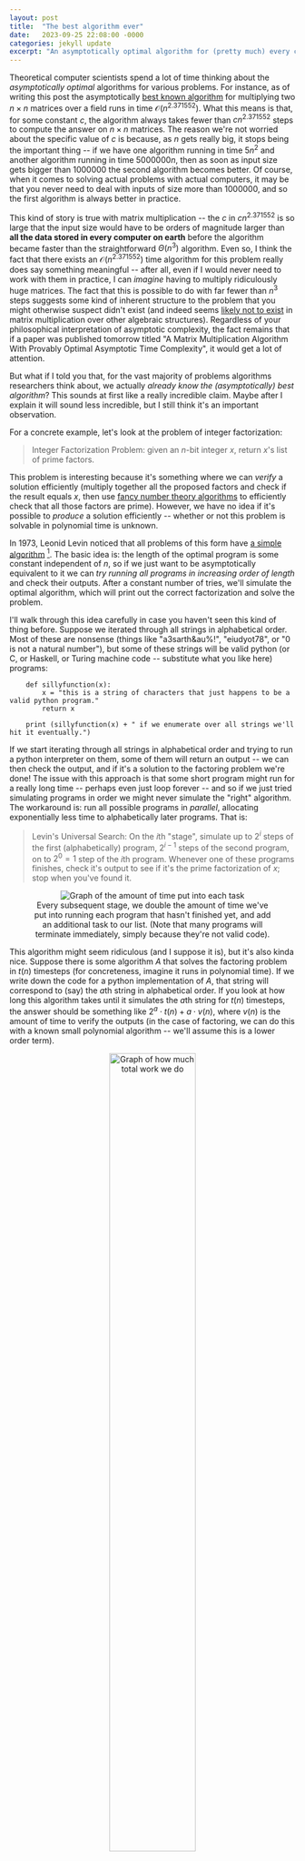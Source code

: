 ```yaml
---
layout: post
title:  "The best algorithm ever"
date:   2023-09-25 22:08:00 -0000
categories: jekyll update
excerpt: "An asymptotically optimal algorithm for (pretty much) every computational problem."
---
```


Theoretical computer scientists spend a lot of time thinking about the _asymptotically optimal_ algorithms for various problems. For instance, as of writing this post the asymptotically [best known algorithm](https://arxiv.org/abs/2307.07970 "The paper achieving this runtime") for multiplying two $n \times n$ matrices over a field runs in time $\mathcal{O}(n^{2.371552})$. What this means is that, for some constant $c$, the algorithm always takes fewer than $cn^{2.371552}$ steps to compute the answer on $n \times n$ matrices. The reason we're not worried about the specific value of $c$ is because, as $n$ gets really big, it stops being the important thing -- if we have one algorithm running in time $5 n^2$ and another algorithm running in time $5000000 n$, then as soon as input size gets bigger than $1000000$ the second algorithm becomes better. Of course, when it comes to solving actual problems with actual computers, it may be that you never need to deal with inputs of size more than $1000000$, and so the first algorithm is always better in practice. 

This kind of story is true with matrix multiplication -- the $c$ in $cn^{2.371552}$ is so large that the input size would have to be orders of magnitude larger than **all the data stored in every computer on earth** before the algorithm became faster than the straightforward $\Theta(n^3)$ algorithm. Even so, I think the fact that there exists an $\mathcal{O}(n^{2.371552})$ time algorithm for this problem really does say something meaningful -- after all, even if I would never need to work with them in practice, I can _imagine_ having to multiply ridiculously huge matrices. The fact that this is possible to do with far fewer than $n^3$ steps suggests some kind of inherent structure to the problem that you might otherwise suspect didn't exist (and indeed seems [likely not to exist](https://people.csail.mit.edu/rrw/tria-mmult.pdf "Fine-grained complexity: whether or not boolean matrix multiplication has a subcubic algorithm is a major open question") in matrix multiplication over other algebraic structures). Regardless of your philosophical interpretation of asymptotic complexity, the fact remains that if a paper was published tomorrow titled "A Matrix Multiplication Algorithm With Provably Optimal Asymptotic Time Complexity", it would get a lot of attention.

But what if I told you that, for the vast majority of problems algorithms researchers think about, we actually _already know the (asymptotically) best algorithm_? This sounds at first like a really incredible claim. Maybe after I explain it will sound less incredible, but I still think it's an important observation.

For a concrete example, let's look at the problem of integer factorization:

> Integer Factorization Problem: given an $n$-bit integer $x$, return $x$'s list of prime factors.

This problem is interesting because it's something where we can _verify_ a solution efficiently (multiply together all the proposed factors and check if the result equals $x$, then use [fancy number theory algorithms](https://www.cse.iitk.ac.in/users/manindra/algebra/primality_v6.pdf "AKS paper") to efficiently check that all those factors are prime). However, we have no idea if it's possible to _produce_ a solution efficiently -- whether or not this problem is solvable in polynomial time is unknown. 

In 1973, Leonid Levin noticed that all problems of this form have [a simple algorithm](https://www.mathnet.ru/php/archive.phtml?wshow=paper&jrnid=ppi&paperid=914&option_lang=eng "Levins original paper") [^1]. The basic idea is: the length of the optimal program is some constant independent of $n$, so if we just want to be asymptotically equivalent to it we can _try running all programs in increasing order of length_ and check their outputs. After a constant number of tries, we'll simulate the optimal algorithm, which will print out the correct factorization and solve the problem. 

I'll walk through this idea carefully in case you haven't seen this kind of thing before. Suppose we iterated through all strings in alphabetical order. Most of these are nonsense (things like "a3sarth&au%!", "eiudyot78", or "0 is not a natural number"), but some of these strings will be valid python (or C, or Haskell, or Turing machine code -- substitute what you like here) programs:

        def sillyfunction(x):
            x = "this is a string of characters that just happens to be a valid python program."
            return x
        
        print (sillyfunction(x) + " if we enumerate over all strings we'll hit it eventually.")

If we start iterating through all strings in alphabetical order and trying to run a python interpreter on them, some of them will return an output -- we can then check the output, and if it's a solution to the factoring problem we're done! The issue with this approach is that some short program might run for a really long time -- perhaps even just loop forever -- and so if we just tried simulating programs in order we might never simulate the "right" algorithm. The workaround is: run all possible programs in _parallel_, allocating exponentially less time to alphabetically later programs. That is:

> Levin's Universal Search: On the $i$th "stage", simulate up to $2^i$ steps of the first (alphabetically) program, $2^{i - 1}$ steps of the second program, on to $2^0 = 1$ step of the $i$th program. Whenever one of these programs finishes, check it's output to see if it's the prime factorization of $x$; stop when you've found it.

<center>
<figure>
    <img src="/assets/levin-1.png"
         alt="Graph of the amount of time put into each task">
    <figcaption>Every subsequent stage, we double the amount of time we've put into running each program that hasn't finished yet, and add an additional task to our list. (Note that many programs will terminate immediately, simply because they're not valid code). </figcaption>
</figure>
</center>

This algorithm might seem ridiculous (and I suppose it is), but it's also kinda nice. Suppose there is some algorithm $A$ that solves the factoring problem in $t(n)$ timesteps (for concreteness, imagine it runs in polynomial time). If we write down the code for a python implementation of $A$, that string will correspond to (say) the $a$th string in alphabetical order. If you look at how long this algorithm takes until it simulates the $a$th string for $t(n)$ timesteps, the answer should be something like $2^{a} \cdot t(n) + a \cdot v(n)$, where $v(n)$ is the amount of time to verify the outputs (in the case of factoring, we can do this with a known small polynomial algorithm -- we'll assume this is a lower order term).

<center>
<figure>
    <img src="/assets/levin-2.png"
         alt="Graph of how much total work we do"
         width ="60%">
    <figcaption>By the time we've simulated the optimal algorithm, the amount of wasted space will correspond to a multiplicative factor of roughly $2^{a}$. </figcaption>
</figure>
</center>

Notice, though, that $a$ is not a function of $n$ -- it's just a function of the string representation of the python program, which is some constant not depending on $n$! So, if $A$ solves factoring in time polynomial in $n$, then Levin's algorithm _also_ solves factoring in polynomial time. In fact, assuming the optimal algorithm for solving the problem is slower than the verification procedure we're using, Levin's algorithm runs **within a constant factor** of the true optimal runtime. So, although we have no idea how fast it actually runs, we know the asymptotically optimal algorithm!

If you've ever tried writing down an algorithm, you probably know that they usually take more than one or two characters to describe. And if your python code is even just a couple lines, you're going to end up with like $2^{1000}$ alphabetically earlier strings. If you've ever tried using a computer, you probably know that $2^{2^{1000}}$ is only very technically a constant. Certainly nobody is ever running this code, not even if you've got lots of RAM or a really fancy GPU or whatever. But hey, it's a constant! And what's more, it's clear that this algorithm isn't just applicable for factoring -- it should work for any problem where we have a fast way of checking solutions[^2]. 

This is the algorithm that Levin described. At this point you will probably protest, "Is this _really_ the best algorithm ever? Such a big multiplicative constant is frankly ridiculous -- and besides, you claimed it could solve basically every problem I could think of, but what if I don't even know how to check a solution efficiently?". Typical you, griping about such minor issues when we've just solved all of the world's computational problems. Fortunately, in [a 2001 paper](http://www.hutter1.net/ai/pfastprg.pdf "Hutter's paper")[^3], Marcus Hutter noted that, with a small asterisk, both of these issues can be resolved! The idea is: in addition to searching over all strings for good algorithms, also simultaneously search over all strings for _correctness and time bound proofs for those algorithms_! If you specify your favourite formal system, you can have your computer look at strings in order and check whether or not they represent valid proofs of a desired statement in that formal system (verifying that the proofs are valid can be done algorithmically -- concretely, imagine typechecking the strings with a proof assistant like Coq or Lean). Given some formal specification of a computational problem (i.e. some formal description of what properties the output should satisfy given an input), Hutter's algorithm does the following three things in parallel:

> 1. Iterate through all strings in order, and check each one to see if it consists of 
>   * code for an algorithm,
>   * code for a time-bound function,
>   * and a formal proof that the algorithm always solves the desired problem within the specified time bound.
>   If so, add the string to a list $L$.
> 2. Iterate through all the elements of $L$ and compute the time-bound functions to get numbers for which one we expect to finish first. This step does the same exponential weighting trick as Levin's algorithm, spending exponentially more work on computing the finishing time for the earlier elements of $L$ than the later ones
> 3. Among all the elements of $L$ whose time bounds we have computed numerically, run whichever one we expect to be able to finish first.

Assuming that the best time-bound is time-constructible[^4], this procedure achieves an asymptotic runtime as good as every _provably_ fast and correct algorithm for the problem. In fact, Hutter showed that if you assume some stronger conditions than time-constructibility, and you spend almost all of your computation power on the 3rd of these 3 processes, his algorithm runs in time roughly $4t(n) + c$, where $t(n)$ is the infimum over the time bounds of all provably good algorithms, and $c$ is some constant. Whereas before we had a massive _multiplicative_ constant, now we just have a massive _additive_ constant -- once we've done the constant work of finding the best algorithm and its proof of correctness, we can just run it.

If you step back a bit and think about what we've actually done, it's maybe not that surprising that this works. You come to me and say "Nathan, I've been trying to figure out the optimal algorithm for my problem", and I respond "Ah, that's easy, I have the optimal algorithm for every problem! First, come up with the best algorithm and prove it works (this step takes constant time), and then run it on whatever input you're dealing with". Sure, of course this works, it's what you were already trying to do -- I've just described it as an algorithm. But the fact that you can describe this as an algorithm is a useful insight. To see why, let's return to the question of matrix multiplication at the beginning of the post. I've seen a number of times people express the following conjecture:

> For every $\epsilon > 0$, there exists an algorithm for matrix multiplication running in time $\mathcal{O}(n^{2 + \epsilon})$.

Looking at this statement, you might be unsure what exactly it entails. Is this the same as saying that there exists a single algorithm running in time $\mathcal{O}(n^{2 + o(1)})$? Or is it possible that there could exist a sequence of algorithms getting progressively closer to that bound, but that every individual matrix multiplication algorithm has runtime $\Omega(n^{2 + c})$? It turns out that, as long as we only care about algorithms for which there exist _proofs of correctness and time-constructible runtime bounds_ (which seems reasonable -- breaking this condition is very bizarre), the latter possibility can't happen, since we know Hutter search asymptotically matches any provably good algorithm[^5]. Even though we'd never run Hutter search on an actual computer, knowing that it exists can let us rule out this kind of thing.

That's all for this post -- thanks for reading the first installment of this blog! In the next post, I plan to address this lingering condition about time-constructibility and provable correctness -- is it possible that the above statement is no longer true without those qualifiers? Tune in next time to find out!

<hr class = "header-line">

[^1]: I haven't been able to find this paper except in Russian, but it's really short so if you want you can be like me and google translate it one paragraph at a time :/

[^2]: More formally, when the problem consists of finding an inverse of an efficiently computable function $f$ given $f(x)$, since then we can use our algorithm for $f$ to know when we've got the right answer. You might hear "fast way of checking solutions" and think NP, but it's not immediately clear how this kind of algorithm could figure out that, for instance, a SAT formula was *un*satisfiable.

[^3]: Which is not only well-written, but also available in English!

[^4]: Meaning that the amount of time it takes to compute a numerical value for the bound is at most equal to the bound itself.

[^5]: Ok, one somewhat slippery point that I didn't mention was that, technically speaking, Hutter search doesn't _provably_ work. That is, if Hutter search is using some formal system to prove statements about programs, you can't use that _same_ formal system to show that Hutter search always works, because this would constitute a proof of consistency of your formal system, which is impossible by [Gödel's Second Incompleteness Theorem](https://en.wikipedia.org/wiki/G%C3%B6del%27s_incompleteness_theorems#Second_incompleteness_theorem "Wiki page"). But this point isn't really that important -- you seem like a smart person; I don't think you'd ever use inconsistent axioms.